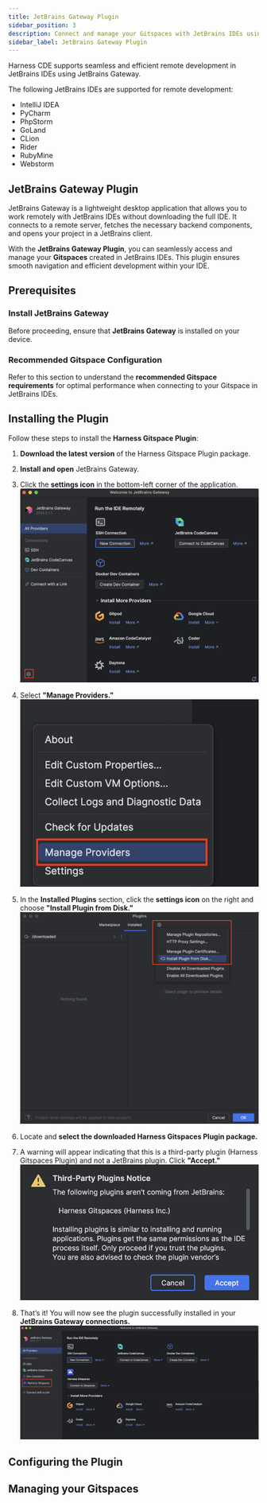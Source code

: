 ```yaml
---
title: JetBrains Gateway Plugin
sidebar_position: 3
description: Connect and manage your Gitspaces with JetBrains IDEs using the JetBrains Gateway Plugin. 
sidebar_label: JetBrains Gateway Plugin
---
```


Harness CDE supports seamless and efficient remote development in JetBrains IDEs using JetBrains Gateway. 

The following JetBrains IDEs are supported for remote development:
- IntelliJ IDEA
- PyCharm
- PhpStorm
- GoLand
- CLion
- Rider
- RubyMine
- Webstorm

## JetBrains Gateway Plugin  

JetBrains Gateway is a lightweight desktop application that allows you to work remotely with JetBrains IDEs without downloading the full IDE. It connects to a remote server, fetches the necessary backend components, and opens your project in a JetBrains client.  

With the **JetBrains Gateway Plugin**, you can seamlessly access and manage your **Gitspaces** created in JetBrains IDEs. This plugin ensures smooth navigation and efficient development within your IDE.  

## Prerequisites  

### Install JetBrains Gateway  
Before proceeding, ensure that **JetBrains Gateway** is installed on your device.  

### Recommended Gitspace Configuration  
Refer to this section to understand the **recommended Gitspace requirements** for optimal performance when connecting to your Gitspace in JetBrains IDEs.  

## Installing the Plugin  

Follow these steps to install the **Harness Gitspace Plugin**:  

1. **Download the latest version** of the Harness Gitspace Plugin package.  
2. **Install and open** JetBrains Gateway.  

3. Click the **settings icon** in the bottom-left corner of the application.  
   ![](./static/install-plugin-1.png)  

4. Select **"Manage Providers."**  
   ![](./static/install-plugin-2.png)  
5. In the **Installed Plugins** section, click the **settings icon** on the right and choose **"Install Plugin from Disk."**  
   ![](./static/install-plugin-3.png)  

6. Locate and **select the downloaded Harness Gitspaces Plugin package.**  
7. A warning will appear indicating that this is a third-party plugin (Harness Gitspaces Plugin) and not a JetBrains plugin. Click **"Accept."**  
   ![](./static/install-plugin-4.png)  
8. That’s it! You will now see the plugin successfully installed in your **JetBrains Gateway connections.**  
   ![](./static/install-plugin-5.png)  


## Configuring the Plugin


## Managing your Gitspaces